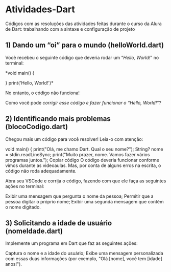 # Atividades-Dart
Códigos com as resoluções das atividades feitas durante o curso da Alura de Dart: trabalhando com a sintaxe e configuração de projeto

## 1) Dando um “oi” para o mundo (helloWorld.dart)
Você recebeu o seguinte código que deveria rodar um “*Hello, World!*” no terminal:

*void main() {
  
}
print('Hello, World!')*


No entanto, o código não funciona!

Como você pode *corrigir esse código e fazer funcionar o “Hello, World!”*?

## 2) Identificando mais problemas (blocoCodigo.dart)
Chegou mais um código para você resolver! Leia-o com atenção:

void main() {
  print("Olá, me chamo Dart. Qual o seu nome?");
  String? nome = stdin.readLineSync;
  print("Muito prazer, nome. Vamos fazer vários programas juntos.");
Copiar código
O código deveria funcionar conforme vimos durante as videoaulas. Mas, por conta de alguns erros na escrita, o código não roda adequadamente.

Abra seu VSCode e corrija o código, fazendo com que ele faça as seguintes ações no terminal:

Exibir uma mensagem que pergunta o nome da pessoa;
Permitir que a pessoa digitar o próprio nome;
Exibir uma segunda mensagem que contém o nome digitado.

## 3) Solicitando a idade de usuário (nomeIdade.dart)

Implemente um programa em Dart que faz as seguintes ações:

Captura o nome e a idade do usuário;
Exibe uma mensagem personalizada com essas duas informações (por exemplo, "Olá [nome], você tem [idade] anos!").
